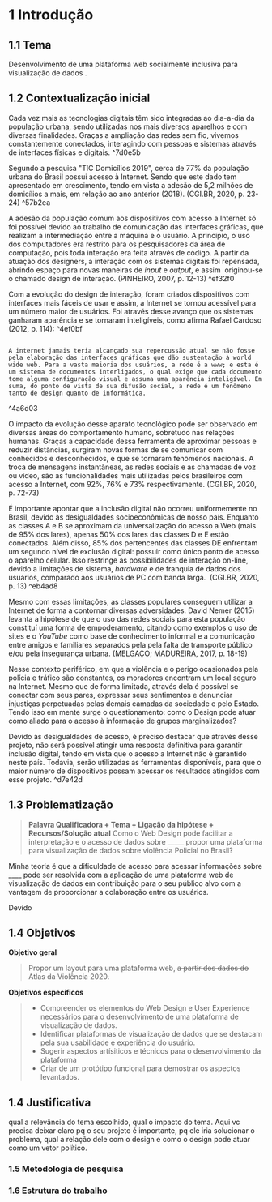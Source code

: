 # 1 Introdução
## 1.1 Tema
Desenvolvimento de uma plataforma web socialmente inclusiva para visualização de dados .


## 1.2 Contextualização inicial

Cada vez mais as tecnologias digitais têm sido integradas ao dia-a-dia da população urbana, sendo utilizadas nos mais diversos aparelhos e com diversas finalidades. Graças a ampliação das redes sem fio, vivemos constantemente conectados, interagindo com pessoas e sistemas através de interfaces físicas e digitais. ^7d0e5b

Segundo a pesquisa "TIC Domicílios 2019", cerca de 77% da população urbana do Brasil possui acesso à Internet. Sendo que este dado tem apresentado em crescimento, tendo em vista a adesão de 5,2 milhões de domicílios a mais, em relação ao ano anterior (2018). (CGI.BR, 2020, p. 23-24) ^57b2ea

A adesão da população comum aos dispositivos com acesso a Internet só foi possível devido ao trabalho de comunicação das interfaces gráficas, que realizam a intermediação entre a máquina e o usuário. A princípio, o uso dos computadores era restrito para os pesquisadores da área de computação, pois toda interação era feita através de código. A partir da atuação dos designers, a interação com os sistemas digitais foi repensada, abrindo espaço para novas maneiras de *input* e *output*, e assim  originou-se o chamado design de interação. (PINHEIRO, 2007, p. 12-13) ^ef32f0

Com a evolução do design de interação, foram criados dispositivos com interfaces mais fáceis de usar e assim, a Internet se tornou acessível para um número maior de usuários. Foi através desse avanço que os sistemas ganharam aparência e se tornaram inteligíveis, como afirma Rafael Cardoso (2012, p. 114): ^4ef0bf

```

A internet jamais teria alcançado sua repercussão atual se não fosse pela elaboração das interfaces gráficas que dão sustentação à world wide web. Para a vasta maioria dos usuários, a rede é a www; e esta é um sistema de documentos interligados, o qual exige que cada documento tome alguma configuração visual e assuma uma aparência inteligível. Em suma, do ponto de vista de sua difusão social, a rede é um fenômeno tanto de design quanto de informática. 

````
^4a6d03

O impacto da evolução desse aparato tecnológico pode ser observado em diversas áreas do comportamento humano, sobretudo nas relações humanas. Graças a capacidade dessa ferramenta de aproximar pessoas e reduzir distâncias, surgiram novas formas de se comunicar com conhecidos e desconhecidos, e que se tornaram fenômenos nacionais. A troca de mensagens instantâneas, as redes sociais e as chamadas de voz ou vídeo, são as funcionalidades mais utilizadas pelos brasileiros com acesso a Internet, com 92%, 76% e 73% respectivamente. (CGI.BR, 2020, p. 72-73)

É importante apontar que a inclusão digital não ocorreu uniformemente no Brasil, devido às desigualdades socioeconômicas de nosso país. Enquanto as classes A e B se aproximam da universalização do acesso a Web (mais de 95% dos lares), apenas 50% dos lares das classes D e E estão conectados. Além disso, 85% dos pertencentes das classes DE enfrentam um segundo nível de exclusão digital: possuir como único ponto de acesso o aparelho celular. Isso restringe as possibilidades de interação on-line, devido a limitações de sistema, *hardware* e de franquia de dados dos usuários, comparado aos usuários de PC com banda larga.  (CGI.BR, 2020, p. 13) ^eb4ad8

Mesmo com essas limitações, as classes populares conseguem utilizar a Internet de forma a contornar diversas adversidades. David Nemer (2015) levanta a hipótese de que o uso das redes sociais para esta população constituí uma forma de empoderamento, citando como exemplos o uso de sites e o *YouTube* como base de conhecimento informal e a comunicação entre amigos e familiares separados pela pela falta de transporte público e/ou pela insegurança urbana. (MELGAÇO; MADUREIRA, 2017, p. 18-19)

Nesse contexto periférico, em que a violência e o perigo ocasionados pela polícia e tráfico são constantes, os moradores encontram um local seguro na Internet. Mesmo que de forma limitada, através dela é possível se conectar com seus pares, expressar seus sentimentos e denunciar injustiças perpetuadas pelas demais camadas da sociedade e pelo Estado. Tendo isso em mente surge o questionamento: como o Design pode atuar como aliado para o acesso à informação de grupos marginalizados?

Devido às desigualdades de acesso, é preciso destacar que através desse projeto, não será possível atingir uma resposta definitiva para garantir inclusão digital, tendo em vista que o acesso a Internet não é garantido neste país. Todavia, serão utilizadas as ferramentas disponíveis, para que o maior número de dispositivos possam acessar os resultados atingidos com esse projeto.  ^d7e42d


## 1.3 Problematização
> **Palavra Qualificadora + Tema + Ligação da hipótese + Recursos/Solução atual**
> Como o Web Design pode facilitar a interpretação e o acesso de dados sobre _____
> propor uma plataforma para visualização de dados sobre violência Policial no Brasil?

Minha teoria é que a dificuldade de acesso para acessar informações sobre ____ 
pode ser resolvida com a aplicação de uma plataforma web de visualização de dados 
em contribuição para o seu público alvo com a vantagem de proporcionar a colaboração entre os usuários.

Devido


## 1.4 Objetivos

**Objetivo geral**
> Propor um layout para uma plataforma web, ~~a partir dos dados do Atlas da Violência 2020.~~

**Objetivos específicos**
> * Compreender os elementos do Web Design e User Experience necessários para o desenvolvimento de uma plataforma de visualização de dados.
> * Identificar plataformas de visualização de dados que se destacam pela sua usabilidade e experiência do usuário.
> * Sugerir aspectos artísiticos e técnicos para o desenvolvimento da plataforma
> * Criar de um protótipo funcional para demostrar os aspectos levantados.


## 1.4 Justificativa
qual a relevância do tema escolhido, qual o impacto do tema.
    Aqui vc precisa deixar claro pq o seu projeto é importante, pq ele iria solucionar o problema, qual a relação dele com o design e como o design pode atuar como um vetor político.


### 1.5 Metodologia de pesquisa


### 1.6 Estrutura do trabalho
